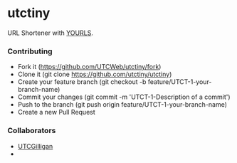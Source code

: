 # utctiny
URL Shortener with [YOURLS](https://yourls.org).

### Contributing

- Fork it (https://github.com/UTCWeb/utctiny/fork)
- Clone it (git clone https://github.com/utctiny/utctiny)
- Create your feature branch (git checkout -b feature/UTCT-1-your-branch-name)
- Commit your changes (git commit -m 'UTCT-1-Description of a commit')
- Push to the branch (git push origin feature/UTCT-1-your-branch-name)
- Create a new Pull Request

### Collaborators
- [UTCGilligan](https://github.com/UTCGilligan)
-
